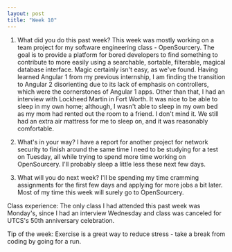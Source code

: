 ```yaml
---
layout: post
title: "Week 10"
---
```


1. What did you do this past week?
This week was mostly working on a team project for my software engineering class - OpenSourcery. The goal is to provide a platform for bored developers to find something to contribute to more easily using a searchable, sortable, filterable, magical database interface. Magic certainly isn't easy, as we've found. Having learned Angular 1 from my previous internship, I am finding the transition to Angular 2 disorienting due to its lack of emphasis on controllers, which were the cornerstones of Angular 1 apps. Other than that, I had an interview with Lockheed Martin in Fort Worth. It was nice to be able to sleep in my own home; although, I wasn't able to sleep in my own bed as my mom had rented out the room to a friend. I don't mind it. We still had an extra air mattress for me to sleep on, and it was reasonably comfortable.

2. What's in your way? 
I have a report for another project for network security to finish around the same time I need to be studying for a test on Tuesday, all while trying to spend more time working on OpenSourcery. I'll probably sleep a little less these next few days.

3. What will you do next week?
I'll be spending my time cramming assignments for the first few days and applying for more jobs a bit later. Most of my time this week will surely go to OpenSourcery. 

Class experience: The only class I had attended this past week was Monday's, since I had an interview Wednesday and class was canceled for UTCS's 50th anniversary celebration.

Tip of the week: Exercise is a great way to reduce stress - take a break from coding by going for a run.